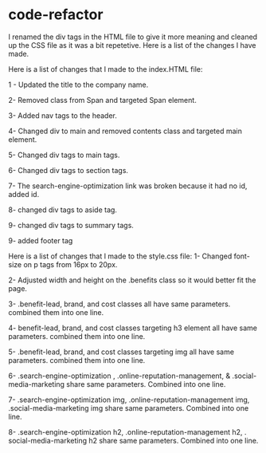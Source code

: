 # code-refactor
I renamed the div tags in the HTML file to give it more meaning and cleaned up the CSS file as it was a bit repetetive. Here is a list of the changes I have made. 

Here is a list of changes that I made to the index.HTML file:

1 - Updated the title to the company name.

2- Removed class from Span and targeted Span element.

3- Added nav tags to the header.

4- Changed div to main and removed contents class and targeted main element.

5- Changed div tags to main tags.

6- Changed div tags to section tags.

7- The search-engine-optimization link was broken because it had no id, added id.

8- changed div tags to aside tag.

9- changed div tags to summary tags.

9- added footer tag

Here is a list of changes that I made to the style.css file:
1- Changed font-size on p tags from 16px to 20px.

2- Adjusted width and height on the .benefits class so it would better fit the page.

3- .benefit-lead, brand, and cost classes all have same parameters. combined them into one line.

4- benefit-lead, brand, and cost classes targeting h3 element all have same parameters. combined them into one line. 

5- .benefit-lead, brand, and cost classes targeting img all have same parameters. combined them into one line.

6- .search-engine-optimization , .online-reputation-management, & .social-media-marketing share same parameters. Combined into one line.

7- .search-engine-optimization img, .online-reputation-management img, .social-media-marketing img share same parameters. Combined into one line. 

8- .search-engine-optimization h2, .online-reputation-management h2,  .   social-media-marketing h2 share same parameters. Combined into one line.
